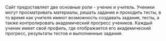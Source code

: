 Сайт предоставляет две основные роли - ученик и учитель. Ученики могут просматривать материалы, решать задания и проходить тесты, в то время как учителя имеют возможность создавать задания, тесты, а также контролировать академический прогресс учеников. Каждый ученик имеет свой профиль, где отображается его академический прогресс, результаты тестов и выполненные задания. 
